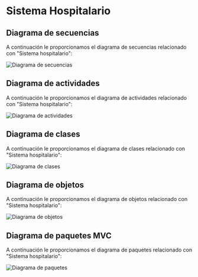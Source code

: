 # Sistema Hospitalario

## Diagrama de secuencias
A continuación le proporcionamos el diagrama de secuencias relacionado con "Sistema hospitalario":

![Diagrama de secuencias]()

## Diagrama de actividades
A continuación le proporcionamos el diagrama de actividades relacionado con "Sistema hospitalario":

![Diagrama de actividades]()

## Diagrama de clases
A continuación le proporcionamos el diagrama de clases relacionado con "Sistema hospitalario":

![Diagrama de clases]()

## Diagrama de objetos
A continuación le proporcionamos el diagrama de objetos relacionado con "Sistema hospitalario":

![Diagrama de objetos]()

## Diagrama de paquetes MVC
A continuación le proporcionamos el diagrama de paquetes relacionado con "Sistema hospitalario":

![Diagrama de paquetes]()
